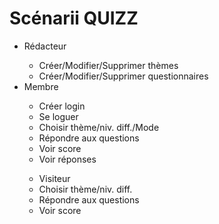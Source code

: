 # Scénarii QUIZZ
<ul><li>Rédacteur</li>
<ul><li>Créer/Modifier/Supprimer thèmes</li>
<li>Créer/Modifier/Supprimer questionnaires</li>
<liCréer/Modifier/Supprimer questions/réponses</li></ul>
<li>Membre</li>
<ul><li>Créer login</li>
<li>Se loguer</li>
<li>Choisir thème/niv. diff./Mode</li>
<li>Répondre aux questions</li>
<li>Voir score</li>
<li>Voir réponses</li></ul>
<ul><li>Visiteur</li>
<li>Choisir thème/niv. diff.</li>
<li>Répondre aux questions</li>
<li>Voir score</li></ul></ul>
